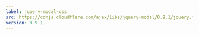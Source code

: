 ```yaml
---
label: jquery-modal-css
src: https://cdnjs.cloudflare.com/ajax/libs/jquery-modal/0.9.1/jquery.modal.min.css
version: 0.9.1
---
```

